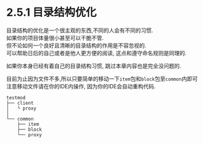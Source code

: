 # 2.5.1 目录结构优化

目录结构的优化是一个很主观的东西,不同的人会有不同的习惯.\
如果你的项目体量很小甚至可以干脆不管.\
但不论如何一个良好且清晰的目录结构的作用是不容忽视的.\
可以帮助日后的自己或者是他人更方便的阅读, 这点和遵守命名规则是同理的.

如果你本身已经有着自己的目录结构习惯, 跳过本章内容也是完全没问题的.


目前为止因为文件不多,所以只要简单的移动一下`item`包和`block`包至`common`内即可\
注意移动文件请在你的IDE内操作, 因为你的IDE会自动重构代码.

```
testmod
├── client
│   └ proxy
│
└── common
    ├── item
    ├── block
    └── proxy
        
```
